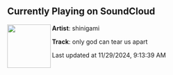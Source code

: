 ## Currently Playing on SoundCloud

[<img align="left" width="100" src="https://i1.sndcdn.com/artworks-pnwlQj7uBtBye8KH-fZP7rw-t500x500.jpg">](https://soundcloud.com/ihateshinigami/only-god-can-tear-us-apart)

**Artist**: shinigami 

**Track**: only god can tear us apart

Last updated at 11/29/2024, 9:13:39 AM
